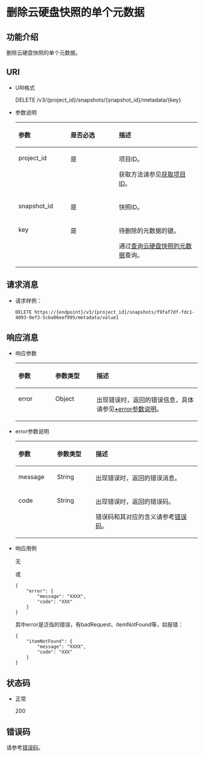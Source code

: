 # 删除云硬盘快照的单个元数据<a name="evs_04_3067"></a>

## 功能介绍<a name="section4805694511340"></a>

删除云硬盘快照的单个元数据。

## URI<a name="section268627411340"></a>

-   URI格式

    DELETE /v3/\{project\_id\}/snapshots/\{snapshot\_id\}/metadata/\{key\}

-   参数说明

    <a name="table5655293911340"></a>
    <table><thead align="left"><tr id="row4718979611340"><th class="cellrowborder" valign="top" width="28.57%" id="mcps1.1.4.1.1"><p id="p6427715211340"><a name="p6427715211340"></a><a name="p6427715211340"></a>参数</p>
    </th>
    <th class="cellrowborder" valign="top" width="26.529999999999998%" id="mcps1.1.4.1.2"><p id="p3906685711340"><a name="p3906685711340"></a><a name="p3906685711340"></a>是否必选</p>
    </th>
    <th class="cellrowborder" valign="top" width="44.9%" id="mcps1.1.4.1.3"><p id="p1029885411340"><a name="p1029885411340"></a><a name="p1029885411340"></a>描述</p>
    </th>
    </tr>
    </thead>
    <tbody><tr id="row2890086411340"><td class="cellrowborder" valign="top" width="28.57%" headers="mcps1.1.4.1.1 "><p id="p5926863811340"><a name="p5926863811340"></a><a name="p5926863811340"></a>project_id</p>
    </td>
    <td class="cellrowborder" valign="top" width="26.529999999999998%" headers="mcps1.1.4.1.2 "><p id="p3603037711340"><a name="p3603037711340"></a><a name="p3603037711340"></a>是</p>
    </td>
    <td class="cellrowborder" valign="top" width="44.9%" headers="mcps1.1.4.1.3 "><p id="p3277940011340"><a name="p3277940011340"></a><a name="p3277940011340"></a>项目ID。</p>
    <p id="p55811451337"><a name="p55811451337"></a><a name="p55811451337"></a>获取方法请参见<a href="获取项目ID.md">获取项目ID</a>。</p>
    </td>
    </tr>
    <tr id="row2657914711340"><td class="cellrowborder" valign="top" width="28.57%" headers="mcps1.1.4.1.1 "><p id="p542726811340"><a name="p542726811340"></a><a name="p542726811340"></a>snapshot_id</p>
    </td>
    <td class="cellrowborder" valign="top" width="26.529999999999998%" headers="mcps1.1.4.1.2 "><p id="p3695552511340"><a name="p3695552511340"></a><a name="p3695552511340"></a>是</p>
    </td>
    <td class="cellrowborder" valign="top" width="44.9%" headers="mcps1.1.4.1.3 "><p id="p4060754311340"><a name="p4060754311340"></a><a name="p4060754311340"></a>快照ID。</p>
    </td>
    </tr>
    <tr id="row5469147141539"><td class="cellrowborder" valign="top" width="28.57%" headers="mcps1.1.4.1.1 "><p id="p40347759141539"><a name="p40347759141539"></a><a name="p40347759141539"></a>key</p>
    </td>
    <td class="cellrowborder" valign="top" width="26.529999999999998%" headers="mcps1.1.4.1.2 "><p id="p46943076141539"><a name="p46943076141539"></a><a name="p46943076141539"></a>是</p>
    </td>
    <td class="cellrowborder" valign="top" width="44.9%" headers="mcps1.1.4.1.3 "><p id="p44292834141539"><a name="p44292834141539"></a><a name="p44292834141539"></a>待删除的元数据的键。</p>
    <p id="p33712417385"><a name="p33712417385"></a><a name="p33712417385"></a>通过<a href="查询云硬盘快照的元数据-Cinder-v3.md">查询云硬盘快照的元数据</a>查询。</p>
    </td>
    </tr>
    </tbody>
    </table>


## 请求消息<a name="section87667311340"></a>

-   请求样例：

    ```
    DELETE https://{endpoint}/v3/{project_id}/snapshots/f9faf7df-fdc1-4093-9ef3-5cba06eef995/metadata/value1
    ```


## 响应消息<a name="section5147449911340"></a>

-   响应参数

    <a name="evs_04_2104_table11977025201856"></a>
    <table><thead align="left"><tr id="evs_04_2104_row8102228201856"><th class="cellrowborder" valign="top" width="20.24%" id="mcps1.1.4.1.1"><p id="evs_04_2104_p52300707201856"><a name="evs_04_2104_p52300707201856"></a><a name="evs_04_2104_p52300707201856"></a>参数</p>
    </th>
    <th class="cellrowborder" valign="top" width="22.62%" id="mcps1.1.4.1.2"><p id="evs_04_2104_p3642697315541"><a name="evs_04_2104_p3642697315541"></a><a name="evs_04_2104_p3642697315541"></a>参数类型</p>
    </th>
    <th class="cellrowborder" valign="top" width="57.14%" id="mcps1.1.4.1.3"><p id="evs_04_2104_p17319263201856"><a name="evs_04_2104_p17319263201856"></a><a name="evs_04_2104_p17319263201856"></a>描述</p>
    </th>
    </tr>
    </thead>
    <tbody><tr id="evs_04_2104_row135502511261"><td class="cellrowborder" valign="top" width="20.24%" headers="mcps1.1.4.1.1 "><p id="evs_04_2104_p129522216412"><a name="evs_04_2104_p129522216412"></a><a name="evs_04_2104_p129522216412"></a>error</p>
    </td>
    <td class="cellrowborder" valign="top" width="22.62%" headers="mcps1.1.4.1.2 "><p id="evs_04_2104_p1595262111415"><a name="evs_04_2104_p1595262111415"></a><a name="evs_04_2104_p1595262111415"></a>Object</p>
    </td>
    <td class="cellrowborder" valign="top" width="57.14%" headers="mcps1.1.4.1.3 "><p id="evs_04_2104_p109527215417"><a name="evs_04_2104_p109527215417"></a><a name="evs_04_2104_p109527215417"></a>出现错误时，返回的错误信息，具体请参见<a href="#evs_04_2104_li0419202382514">•error参数说明</a>。</p>
    </td>
    </tr>
    </tbody>
    </table>

-   <a name="evs_04_2104_li0419202382514"></a>error参数说明

    <a name="evs_04_2104_evs_04_2013_table15441099103019"></a>
    <table><thead align="left"><tr id="evs_04_2104_evs_04_2013_row54094047103019"><th class="cellrowborder" valign="top" width="21.17788221177882%" id="mcps1.1.4.1.1"><p id="evs_04_2104_evs_04_2013_p19541716103019"><a name="evs_04_2104_evs_04_2013_p19541716103019"></a><a name="evs_04_2104_evs_04_2013_p19541716103019"></a>参数</p>
    </th>
    <th class="cellrowborder" valign="top" width="21.17788221177882%" id="mcps1.1.4.1.2"><p id="evs_04_2104_evs_04_2013_p39375186103019"><a name="evs_04_2104_evs_04_2013_p39375186103019"></a><a name="evs_04_2104_evs_04_2013_p39375186103019"></a>参数类型</p>
    </th>
    <th class="cellrowborder" valign="top" width="57.64423557644236%" id="mcps1.1.4.1.3"><p id="evs_04_2104_evs_04_2013_p38578950103019"><a name="evs_04_2104_evs_04_2013_p38578950103019"></a><a name="evs_04_2104_evs_04_2013_p38578950103019"></a>描述</p>
    </th>
    </tr>
    </thead>
    <tbody><tr id="evs_04_2104_evs_04_2013_row59401790103019"><td class="cellrowborder" valign="top" width="21.17788221177882%" headers="mcps1.1.4.1.1 "><p id="evs_04_2104_evs_04_2013_p46815658103019"><a name="evs_04_2104_evs_04_2013_p46815658103019"></a><a name="evs_04_2104_evs_04_2013_p46815658103019"></a>message</p>
    </td>
    <td class="cellrowborder" valign="top" width="21.17788221177882%" headers="mcps1.1.4.1.2 "><p id="evs_04_2104_evs_04_2013_p33971979103019"><a name="evs_04_2104_evs_04_2013_p33971979103019"></a><a name="evs_04_2104_evs_04_2013_p33971979103019"></a>String</p>
    </td>
    <td class="cellrowborder" valign="top" width="57.64423557644236%" headers="mcps1.1.4.1.3 "><p id="evs_04_2104_evs_04_2013_p21623243103019"><a name="evs_04_2104_evs_04_2013_p21623243103019"></a><a name="evs_04_2104_evs_04_2013_p21623243103019"></a>出现错误时，返回的错误消息。</p>
    </td>
    </tr>
    <tr id="evs_04_2104_evs_04_2013_row60391466103019"><td class="cellrowborder" valign="top" width="21.17788221177882%" headers="mcps1.1.4.1.1 "><p id="evs_04_2104_evs_04_2013_p59870541103019"><a name="evs_04_2104_evs_04_2013_p59870541103019"></a><a name="evs_04_2104_evs_04_2013_p59870541103019"></a>code</p>
    </td>
    <td class="cellrowborder" valign="top" width="21.17788221177882%" headers="mcps1.1.4.1.2 "><p id="evs_04_2104_evs_04_2013_p17675690103019"><a name="evs_04_2104_evs_04_2013_p17675690103019"></a><a name="evs_04_2104_evs_04_2013_p17675690103019"></a>String</p>
    </td>
    <td class="cellrowborder" valign="top" width="57.64423557644236%" headers="mcps1.1.4.1.3 "><p id="evs_04_2104_evs_04_2013_p6087468103019"><a name="evs_04_2104_evs_04_2013_p6087468103019"></a><a name="evs_04_2104_evs_04_2013_p6087468103019"></a>出现错误时，返回的错误码。</p>
    <p id="evs_04_2104_evs_04_2013_p54787218103019"><a name="evs_04_2104_evs_04_2013_p54787218103019"></a><a name="evs_04_2104_evs_04_2013_p54787218103019"></a>错误码和其对应的含义请参考<a href="错误码.md">错误码</a>。</p>
    </td>
    </tr>
    </tbody>
    </table>


-   响应用例

    无

    或

    ```
    {
        "error": {
            "message": "XXXX", 
            "code": "XXX"
        }
    }
    ```

    其中error是泛指的错误，有badRequest、itemNotFound等，如报错：

    ```
    {
        "itemNotFound": {
            "message": "XXXX", 
            "code": "XXX"
        }
    }
    ```


## 状态码<a name="section1751558211340"></a>

-   正常

    200


## 错误码<a name="section431317151242"></a>

请参考[错误码](错误码.md)。

